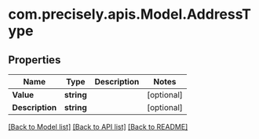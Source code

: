 # com.precisely.apis.Model.AddressType
## Properties

Name | Type | Description | Notes
------------ | ------------- | ------------- | -------------
**Value** | **string** |  | [optional] 
**Description** | **string** |  | [optional] 

[[Back to Model list]](../README.md#documentation-for-models) [[Back to API list]](../README.md#documentation-for-api-endpoints) [[Back to README]](../README.md)

